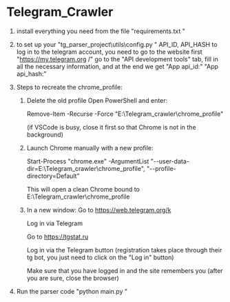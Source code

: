 # Telegram_Crawler
1. install everything you need from the file "requirements.txt "
2. to set up your "tg_parser_project\utils\config.py " API_ID, API_HASH to log in to the telegram account, you need to go to the website first "https://my.telegram.org /" go to the "API development tools" tab, fill in all the necessary information, and at the end we get "App api_id:" "App api_hash:"
3. Steps to recreate the chrome_profile:

    1. Delete the old profile 
       Open PowerShell and enter:

       Remove-Item -Recurse -Force "E:\Telegram_crawler\chrome_profile"

       (if VSCode is busy, close it first so that Chrome is not in the background)

    2. Launch Chrome manually with a new profile:

       Start-Process "chrome.exe" -ArgumentList "--user-data-dir=E:\Telegram_crawler\chrome_profile", "--profile-directory=Default"

       This will open a clean Chrome bound to E:\Telegram_crawler\chrome_profile

    3. In a new window:
       Go to https://web.telegram.org/k

       Log in via Telegram

       Go to https://tgstat.ru

       Log in via the Telegram button (registration takes place through their tg bot, you just need to click on the "Log in" button)

       Make sure that you have logged in and the site remembers you (after you are sure, close the browser)

4. Run the parser code "python main.py "
